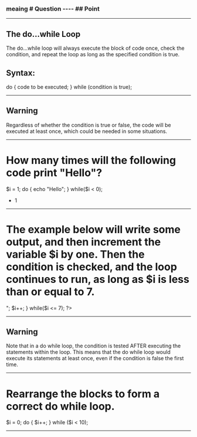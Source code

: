 ### meaing # Question ---- ## Point

---------------------------------------------------------

## The do...while Loop
The do...while loop will always execute the block of code once, check the condition, and repeat the loop as long as the specified condition is true.

## Syntax:
do {
  code to be executed;
} while (condition is true); 

---------------------------------------------------------

## Warning
Regardless of whether the condition is true or false, the code will be executed at least once, which could be needed in some situations.

---------------------------------------------------------

# How many times will the following code print "Hello"?

$i = 1;
do {  echo "Hello"; }
while($i < 0);

- 1
---------------------------------------------------------

# The example below will write some output, and then increment the variable $i by one. Then the condition is checked, and the loop continues to run, as long as $i is less than or equal to 7.

<?php
    $i = 5;
    do {
        echo "The number is " . $i . "<br/>";
        $i++;
    } while($i <= 7);
?>

---------------------------------------------------------

## Warning
Note that in a do while loop, the condition is tested AFTER executing the statements within the loop. This means that the do while loop would execute its statements at least once, even if the condition is false the first time.

---------------------------------------------------------

# Rearrange the blocks to form a correct do while loop.

$i = 0;
do {
    $i++;
} while ($i < 10);

---------------------------------------------------------